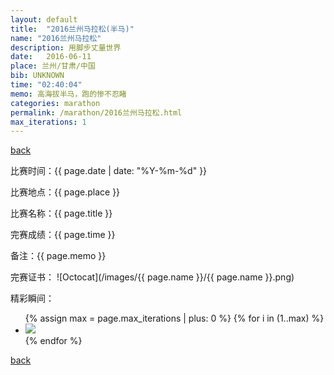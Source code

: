 ```yaml
---
layout: default
title:  "2016兰州马拉松(半马)"
name: "2016兰州马拉松"
description: 用脚步丈量世界
date:   2016-06-11
place: 兰州/甘肃/中国
bib: UNKNOWN
time: "02:40:04"
memo: 高海拔半马，跑的惨不忍睹
categories: marathon
permalink: /marathon/2016兰州马拉松.html
max_iterations: 1
---
```

[back](/marathon)

比赛时间：{{ page.date | date: "%Y-%m-%d" }}

比赛地点：{{ page.place }}

比赛名称：{{ page.title }}

完赛成绩：{{ page.time }}

备注：{{ page.memo }}

完赛证书：
![Octocat](/images/{{ page.name }}/{{ page.name }}.png)

精彩瞬间：
<ul>
{% assign max = page.max_iterations | plus: 0 %}
{% for i in (1..max) %}
    <li><img src="/images/{{ page.name }}/{{ page.name }}-{{ i }}.jpeg"></li>
{% endfor %}
</ul>

[back](/marathon)
